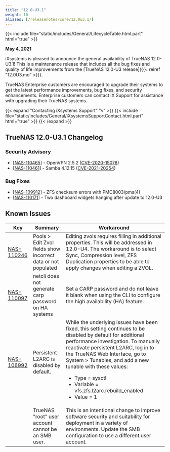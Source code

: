 ```yaml
---
title: "12.0-U3.1"
weight: 10
aliases: [/releasenotes/core/12.0u3.1/]
---
```


{{< include file="static/includes/General/LifecycleTable.html.part" html="true" >}}

**May 4, 2021**

iXsystems is pleased to announce the general availability of TrueNAS 12.0-U3.1! This is a maintenance release that includes all the bug fixes and quality of life improvements from the [TrueNAS 12.0-U3 release]({{< relref "12.0U3.md" >}}).  

TrueNAS Enterprise customers are encouraged to upgrade their systems to get the latest performance improvements, bug fixes, and security enhancements. Enterprise customers can contact iX Support for assistance with upgrading their TrueNAS systems.

{{< expand "Contacting iXsystems Support" "v" >}}
{{< include file="static/includes/General/iXsystemsSupportContact.html.part" html="true" >}}
{{< /expand >}}


## TrueNAS 12.0-U3.1 Changelog

### Security Advisory
<ul>
<li>[<a href='https://jira.ixsystems.com/browse/NAS-110465'>NAS-110465</a>] -         OpenVPN 2.5.2 (<a href='https://security.truenas.com/cves/2021-04-21-cve-2020-15078/'>CVE-2020-15078</a>)
</li>
<li>[<a href='https://jira.ixsystems.com/browse/NAS-110461'>NAS-110461</a>] -         Samba 4.12.15 (<a href='https://security.truenas.com/cves/2021-04-29-cve-2021-20254/'>CVE-2021-20254</a>)
</li>
</ul>

### Bug Fixes

<ul>
<li>[<a href='https://jira.ixsystems.com/browse/NAS-109912'>NAS-109912</a>] -         ZFS checksum errors with PMC8003/pms(4)
</li>
<li>[<a href='https://jira.ixsystems.com/browse/NAS-110171'>NAS-110171</a>] -         Two dashboard widgets hanging after update to 12.0-U3
</li>
</ul>

## Known Issues

<body class="ql-editor ql-editor-view" style="font-size:14px;">
    <html>
        <body>
            <table width="100%">
                <thead><tr><th>Key</th><th>Summary</th><th>Workaround</th></tr></thead>
                <tbody>
                   <tr>
                     <td><a href="https://jira.ixsystems.com/browse/NAS-110246" target="_blank">NAS-110246</a></td>
                     <td>Pools > Edit Zvol fields show incorrect data or not populated</td>
                     <td>Editing zvols requires filling in additional properties.  This will be addressed in 12.0-U4.  The workaround is to select Sync, Compression level, ZFS                         Duplication properties to be able to apply changes when editing a ZVOL.</td>
		   </tr>	
                      <td><a href="https://jira.ixsystems.com/browse/NAS-110097" target="_blank">NAS-110097</a></td>
                      <td>netcli does not generate carp password on HA systems</td>
                      <td>Set a CARP password and do not leave it blank when using the CLI to configure the high availability (HA) feature.</td>
                   </tr>
                      <td><a href="https://jira.ixsystems.com/browse/NAS-106992" target="_blank">NAS-106992</a></td>
                      <td>Persistent L2ARC is disabled by default.</td>
                      <td>While the underlying issues have been fixed, this setting continues to be disabled by default for additional performance investigation. To manually                            reactivate persistent L2ARC, log in to the TrueNAS Web Interface, go to System > Tunables, and add a new tunable with these values:
                                <ul>
		    			<li>Type = sysctl</li>
		    			<li>Variable = vfs.zfs.l2arc.rebuild_enabled</li>
		    			<li>Value = 1</li>
		    </ul>
                    </td>
                    </tr>
                    <tr>
		      <td></td>
		      <td>TrueNAS "root" user account cannot be an SMB user.</td>
		      <td>This is an intentional change to improve software security and suitability for deployment in a variety of environments. Update the SMB configuration to                       use a different user account.</td>
		    </tr>
		</tbody>
            </table>
        </body>
    </html>

